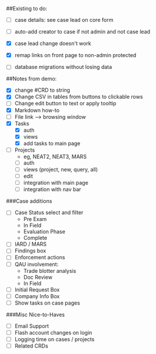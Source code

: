 ##Existing to do:

- [ ] case details: see case lead on core form
- [ ] auto-add creator to case if not admin and not case lead
- [X] case lead change doesn't work
- [X] remap links on front page to non-admin protected
- [ ] database migrations without losing data


##Notes from demo:

- [X] change #CRD to string
- [X] Change CSV in tables from buttons to clickable rows
- [ ] Change edit button to text or apply tooltip
- [X] Markdown how-to
- [ ] File link --> browsing window
- [X] Tasks
  - [X] auth
  - [X] views
  - [X] add tasks to main page
- [ ] Projects
  - eg, NEAT2, NEAT3, MARS
  - [ ] auth
  - [ ] views (project, new, query, all)
  - [ ] edit
  - [ ] integration with main page
  - [ ] integration with nav bar

###Case additions
- [ ] Case Status select and filter
  - Pre Exam
  - In Field
  - Evaluation Phase
  - Complete
- [ ] IARD / MARS
- [ ] Findings box
- [ ] Enforcement actions
- [ ] QAU involvement:
  - Trade blotter analysis
  - Doc Review
  - In Field
- [ ] Initial Request Box
- [ ] Company Info Box
- [ ] Show tasks on case pages

###Misc Nice-to-Haves
- [ ] Email Support
- [ ] Flash account changes on login
- [ ] Logging time on cases / projects
- [ ] Related CRDs
